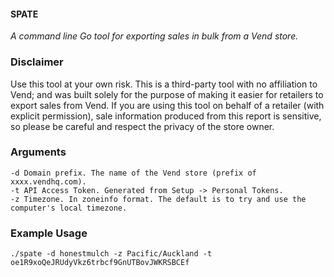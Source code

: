 #### SPATE
_A command line Go tool for exporting sales in bulk from a Vend store._

### Disclaimer
Use this tool at your own risk. This is a third-party tool with no affiliation to Vend; and
was built solely for the purpose of making it easier for retailers to export sales from Vend.
If you are using this tool on behalf of a retailer (with explicit permission), sale information produced from this report
is sensitive, so please be careful and respect the privacy of the store owner.

### Arguments
```
-d Domain prefix. The name of the Vend store (prefix of xxxx.vendhq.com).
-t API Access Token. Generated from Setup -> Personal Tokens.
-z Timezone. In zoneinfo format. The default is to try and use the computer's local timezone.
```

### Example Usage
```
./spate -d honestmulch -z Pacific/Auckland -t oe1R9xoQeJRUdyVkz6trbcf9GnUTBovJWKRSBCEf
```

[](docs/spate_usage.gif)
